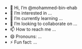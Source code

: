 - 👋 Hi, I’m @mohammed-bin-ehab
- 👀 I’m interested in ...
- 🌱 I’m currently learning ...
- 💞️ I’m looking to collaborate on ...
- 📫 How to reach me ...
- 😄 Pronouns: ...
- ⚡ Fun fact: ...

<!---
mohammed-bin-ehab/mohammed-bin-ehab is a ✨ special ✨ repository because its `README.md` (this file) appears on your GitHub profile.
You can click the Preview link to take a look at your changes.
--->

